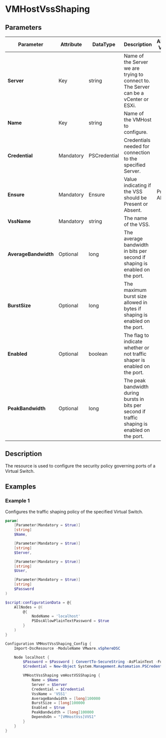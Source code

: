 # VMHostVssShaping

## Parameters

| Parameter | Attribute | DataType | Description | Allowed Values |
| --- | --- | --- | --- | --- |
| **Server** | Key | string | Name of the Server we are trying to connect to. The Server can be a vCenter or ESXi. ||
| **Name** | Key | string | Name of the VMHost to configure. ||
| **Credential** | Mandatory | PSCredential | Credentials needed for connection to the specified Server. ||
| **Ensure** | Mandatory | Ensure | Value indicating if the VSS should be Present or Absent. | Present, Absent |
| **VssName** | Mandatory | string | The name of the VSS. ||
| **AverageBandwidth** | Optional | long | The average bandwidth in bits per second if shaping is enabled on the port. ||
| **BurstSize** | Optional | long | The maximum burst size allowed in bytes if shaping is enabled on the port. ||
| **Enabled** | Optional | boolean | The flag to indicate whether or not traffic shaper is enabled on the port. ||
| **PeakBandwidth** | Optional | long | The peak bandwidth during bursts in bits per second if traffic shaping is enabled on the port. ||

## Description

The resource is used to configure the security policy governing ports of a Virtual Switch.

## Examples

### Example 1

Configures the traffic shaping policy of the specified Virtual Switch.

````powershell
param(
    [Parameter(Mandatory = $true)]
    [string]
    $Name,

    [Parameter(Mandatory = $true)]
    [string]
    $Server,

    [Parameter(Mandatory = $true)]
    [string]
    $User,

    [Parameter(Mandatory = $true)]
    [string]
    $Password
)

$script:configurationData = @{
    AllNodes = @(
        @{
            NodeName = 'localhost'
            PSDscAllowPlainTextPassword = $true
        }
    )
}

Configuration VMHostVssShaping_Config {
    Import-DscResource -ModuleName VMware.vSphereDSC

    Node localhost {
        $Password = $Password | ConvertTo-SecureString -AsPlainText -Force
        $Credential = New-Object System.Management.Automation.PSCredential($User, $Password)

        VMHostVssShaping vmHostVSSShaping {
            Name = $Name
            Server = $Server
            Credential = $Credential
            VssName = 'VSS1'
            AverageBandwidth = [long]100000
            BurstSize = [long]100000
            Enabled = $true
            PeakBandwidth = [long]100000
            DependsOn = "[VMHostVss]VVS1"
        }
    }
}
````
